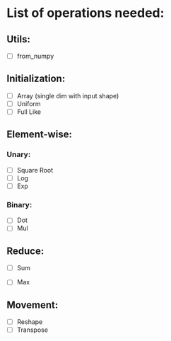 # List of operations needed:

## Utils:

- [ ] from_numpy

## Initialization:

- [ ] Array (single dim with input shape)
- [ ] Uniform
- [ ] Full Like

## Element-wise:

### Unary:

- [ ] Square Root
- [ ] Log
- [ ] Exp

### Binary:

- [ ] Dot
- [ ] Mul

## Reduce:

- [ ] Sum
- [ ] Max


## Movement:

- [ ] Reshape
- [ ] Transpose
